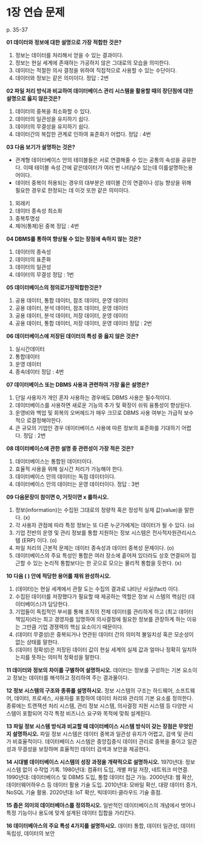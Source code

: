 # 1장 연습 문제

p. 35-37

**01 데이터와 정보에 대한 설명으로 가장 적합한 것은?**

1. 정보는 데이터를 처리해서 얻을 수 있는 결과이다.
2. 정보는 현실 세계에 존재하는 가공하지 않은 그대로의 모습을 의미한다.
3. 데이터는 적절한 의사 결정을 위하여 직접적으로 사용할 수 있는 수단이다.
4. 데이터와 정보는 같은 의미이다.
   정답 : 2번

**02 파일 처리 방식과 비교하여 데이터베이스 관리 시스템을 활용할 때의 장단점에 대한 설명으로 옳지 않은것은?**

1. 데이터의 중복을 최소화할 수 있다.
2. 데이터의 일관성을 유지하기 쉽다.
3. 데이터의 무결성을 유지하기 쉽다.
4. 데이터간의 복잡한 관계로 인하여 표준화가 어렵다.
   정답 : 4번

**03 다음 보기가 설명하는 것은?**

- 관계형 데이터베이스 안의 테이블들은 서로 연결해줄 수 있는 공통의 속성을 공유한다. 이때 테이블 속성 간에 같은데이터가 여러 번 나타날수 있는데 이를설명하는용어이다.
- 데이터 중복이 허용되는 경우의 대부분은 테이블 간의 연결이나 성능 향상을 위해 필요한 경우로 한정되는 데 이것 또한 같은 의미이다.

1. 외래키
2. 데이터 종속성 최소화
3. 중복투명성
4. 제어(통제)된 중복
   정답 : 4번

**04 DBMS를 통하여 향상될 수 있는 장점에 속하지 않는 것은?**
1. 데이터의 종속성
2. 데이터의 표준화
3. 데이터의 일관성
4. 데이터의 무결성
   정답 : 1번

**05 데이터베이스의 정의로가장적합한것은?**

1. 공용 데이터, 통합 데이터, 참조 데이터, 운영 데이터
2. 공용 데이터, 분석 데이터, 참조 데이터, 운영 데이터
3. 공용 데이터, 분석 데이터, 저장 데이터, 운영 데이터
4. 공용 데이터, 통합 데이터, 저장 데이터, 운영 데이터
   정답 : 2번

**06 데이터베이스에 저장된 데이터의 특성 중 옳지 않은 것은?**

1. 실시간데이터
2. 통합데이터
3. 운영 데이터
4. 종속데이터
   정답 : 4번

**07 데이터베이스 또는 DBMS 사용과 관련하여 가장 옳은 설명은?**

1. 단일 사용자가 개인 혼자 사용하는 경우에도 DBMS 사용은 필수적이다.
2. 데이터베이스를 사용하면 새로운 기능의 추가 및 확장이 쉬워 융통성이 향상된다.
3. 운영비와 백업 및 회복의 오버헤드가 매우 크므로 DBMS 사용 여부는 가급적 보수적으 로결정해야한다.
4. 큰 규모의 기업인 경우 데이터베이스 사용에 따른 정보의 표준화를 기대하기 어렵다.
   정답 : 2번

**08 데이터베이스에 관한 설명 중 관련성이 가장 적은 것은?**

1. 데이터베이스는 통합된 데이터이다.
2. 효율적 사용을 위해 실시간 처리가 가능해야 한다.
3. 데이터베이스 안의 데이터는 독점 데이터이다.
4. 데이터베이스 안의 데이터는 운영 데이터이다.
   정답 : 3번

**09 다음문장이 참이면 0, 거짓이면 x 를하시오.**

1. 정보(information)는 수집된 그대로의 정량적 혹은 정성적 실제 값(value)을 말한다. (x)
2. 각 사용자 관점에 따라 특정 정보는 또 다른 누군가에게는 데이터가 될 수 있다. (o)
3. 기업 전반의 운영 및 관리 정보를 통합 지원하는 정보 시스템은 전사적자원관리시스템 (ERP) 이다. (o)
4. 파일 처리의 근본적 문제는 데이터 종속성과 데이터 중복성 문제이다. (o)
5. 데이터베이스의 주요 특성인 통합은 여러 장소에 흩어져 있더라도 상호 연결되어 접근할 수 있는 논리적 통합보다는 한 곳으로 모으는 물리적 통합을 듯한다. (x)

**10 다음 ( ) 안에 적당한 용어를 채워 완성하시오.**

1. (데이터)는 현실 세계에서 관찰 도는 수집의 결과로 냐타난 사실(fact) 이다.
2. 수집된 데이터를 저장했다가 필요할 때 제공하는 역할은 정보 시 스템의 핵심인 (데이터베이스)가 담당한다.
3. 기업들이 독립적인 부서를 통해 조직의 전체 데이터를 관리하게 하고 (최고 데이터 책임자)라는 최고 경영자를 임명하여 의사결정에 필요한 정보를 관장하계 하는 이유는 그만큼 기업 경쟁력의 핵심 요소이기 때문이다.
4. (데이터 무결성)은 중복되거나 연관된 데이터 간의 의미적 불일치성 혹은 모순성이 없는 상태를 말한다.
5. (데이터 정확성)은 저장된 데이터 값이 현실 세계의 실제 값과 얼마나 정확히 일치하는지를 뜻하는 의미적 정확성을 말한다.

**11 데이터와 정보의 차이를 구별하여 설명하시오.**
데이터는 정보를 구성하는 기본 요소이고 정보는 데이터를 해석하고 정리하여 주는 결과물이다.

**12 정보 시스템의 구조와 종류를 설명하시오.**
정보 시스템의 구조는 하드웨어, 소프트웨어, 데이터, 프로세스, 사용자를 포함하여 데이터 처리와 관리의 기본 요소를 정의한다. 종류에는 트랜잭션 처리 시스템, 관리 정보 시스템, 의사결정 지원 시스템 등 다양한 시스템이 포함되어 각각 특정 비즈니스 요구와 목적에 맞춰 설계된다.

**13 파일 정보 시스템 방식과 비교할 때 데이터베이스 시스템 방식이 갖는 장점은 무엇인지 설명하시오.**
파일 정보 시스템은 데이터 중복과 일관성 유지가 어렵고, 검색 및 관리가 비효율적이다. 데이터베이스 시스템은 중앙집중식 데이터 관리로 중복을 줄이고 일관성과 무결성을 보장하며 효율적인 데이터 검색과 보안을 제공한다.

**14 시대별 데이터베이스 시스템의 성장 과정을 개략적으로 설명하시오.**
1970년대: 정보 시스템 없이 수작업 기록.
1980년대: 컴퓨터 도입, 개별 파일 저장, 네트워크 미연결.
1990년대: 데이터베이스 및 DBMS 도입, 통합 데이터 접근 가능.
2000년대: 웹 확산, 데이터웨어하우스 등 데이터 활용 기술 도입.
2010년대: 모바일 확산, 대량 데이터 증가, NoSQL 기술 활용.
2020년대: IoT 확산, 빅데이터·클라우드 기술 중점.

**15 좁은 의미의 데이터베아스를 정의하시오.**
일반적인 데이터베이스의 개념에서 벗어나 특정 기능이나 용도에 맞게 설계된 데이터 집합을 가리킨다.

**16 데이터베아스의 주요 특성 4가지를 설명하시오.**
데이터 통합, 데이터 일관성, 데이터 독립성, 데이터의 보안
